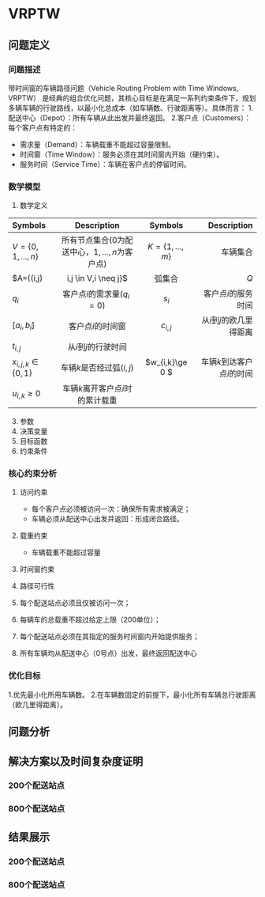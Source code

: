 # VRPTW
## 问题定义
### 问题描述
带时间窗的车辆路径问题（Vehicle Routing Problem with Time Windows, VRPTW） 是经典的组合优化问题，其核心目标是在满足一系列约束条件下，规划多辆车辆的行驶路线，以最小化总成本（如车辆数、行驶距离等）。具体而言：
1.配送中心（Depot）：所有车辆从此出发并最终返回。
2.客户点（Customers）：每个客户点有特定的：
  - 需求量（Demand）：车辆载重不能超过容量限制。
  - 时间窗（Time Window）：服务必须在其时间窗内开始（硬约束）。
  - 服务时间（Service Time）：车辆在客户点的停留时间。
### 数学模型
1. 数学定义

| Symbols      | Description | Symbols      | Description |
| :----------- | :-----------: | :-----------: | -----------: |
|  $V=\{0,1,...,n\}$     | 所有节点集合(0为配送中心，$1,…,n$为客户点)  |$K=\{1,...,m\}$|车辆集合|
|$A={(i,j)|i,j \in V,i \neq j}$  | 弧集合 | $Q$ | 车辆容量 |
|$q_i$|客户点$i$的需求量($q_i=0$)|$s_i$ | 客户点$i$的服务时间|
|$[a_i,b_i]$|客户点$i$的时间窗|$c_{i,j}$|从$i$到$j$的欧几里得距离|
|$t_{i,j}$|从$i$到$j$的行驶时间|||
|$x_{i,j,k}\in \{0,1\}$|车辆$k$是否经过弧$(i,j)$|$w_{i,k}\ge 0 $|车辆$k$到达客户点$i$的时间|
|$u_{i,k}\ge 0$|车辆$k$离开客户点$i$时的累计载重|||

3. 参数
4. 决策变量
5. 目标函数
6. 约束条件
### 核心约束分析
1. 访问约束
   - 每个客户点必须被访问一次：确保所有需求被满足；
   - 车辆必须从配送中心出发并返回：形成闭合路径。
3. 载重约束
   - 车辆载重不能超过容量
5. 时间窗约束
6. 路径可行性


1. 每个配送站点必须且仅被访问一次；
2. 每辆车的总载重不超过给定上限（200单位）；
3. 每个配送站点必须在其指定的服务时间窗内开始提供服务；
4. 所有车辆均从配送中心（0号点）出发，最终返回配送中心
### 优化目标
1.优先最小化所用车辆数。
2.在车辆数固定的前提下，最小化所有车辆总行驶距离（欧几里得距离）。

## 问题分析



## 解决方案以及时间复杂度证明
### 200个配送站点



### 800个配送站点



## 结果展示
### 200个配送站点



### 800个配送站点
